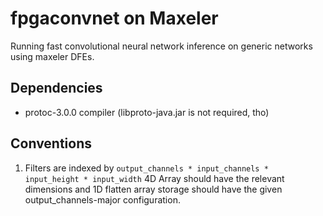 # fpgaconvnet on Maxeler

Running fast convolutional neural network inference on generic networks using
maxeler DFEs.

## Dependencies

- protoc-3.0.0 compiler (libproto-java.jar is not required, tho)


## Conventions

1. Filters are indexed by `output_channels * input_channels * input_height * input_width`
   4D Array should have the relevant dimensions and 1D flatten array storage
   should have the given output_channels-major configuration.
